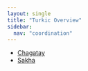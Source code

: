 ```yaml
---
layout: single
title: "Turkic Overview"
sidebar:
  nav: "coordination"
---
```


- [Chagatay](/coordination/cfiles/chagatay.pdf)
- [Sakha](/coordination/cfiles/sakha.pdf)